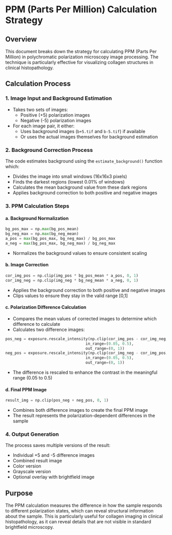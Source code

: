 # PPM (Parts Per Million) Calculation Strategy

## Overview
This document breaks down the strategy for calculating PPM (Parts Per Million) in polychromatic polarization microscopy image processing. The technique is particularly effective for visualizing collagen structures in clinical histopathology.

## Calculation Process

### 1. Image Input and Background Estimation
- Takes two sets of images:
  - Positive (+5) polarization images
  - Negative (-5) polarization images
- For each image pair, it either:
  - Uses background images (`b+5.tif` and `b-5.tif`) if available
  - Or uses the actual images themselves for background estimation

### 2. Background Correction Process
The code estimates background using the `estimate_background()` function which:
- Divides the image into small windows (16x16x3 pixels)
- Finds the darkest regions (lowest 0.01% of windows)
- Calculates the mean background value from these dark regions
- Applies background correction to both positive and negative images

### 3. PPM Calculation Steps

#### a. Background Normalization
```python
bg_pos_max = np.max(bg_pos_mean)
bg_neg_max = np.max(bg_neg_mean)
a_pos = max(bg_pos_max, bg_neg_max) / bg_pos_max
a_neg = max(bg_pos_max, bg_neg_max) / bg_neg_max
```
- Normalizes the background values to ensure consistent scaling

#### b. Image Correction
```python
cor_img_pos = np.clip(img_pos * bg_pos_mean * a_pos, 0, 1)
cor_img_neg = np.clip(img_neg * bg_neg_mean * a_neg, 0, 1)
```
- Applies the background correction to both positive and negative images
- Clips values to ensure they stay in the valid range [0,1]

#### c. Polarization Difference Calculation
- Compares the mean values of corrected images to determine which difference to calculate
- Calculates two difference images:
```python
pos_neg = exposure.rescale_intensity(np.clip(cor_img_pos - cor_img_neg, 0, 1), 
                                   in_range=(0.05, 0.5), 
                                   out_range=(0, 1))
neg_pos = exposure.rescale_intensity(np.clip(cor_img_neg - cor_img_pos, 0, 1), 
                                   in_range=(0.05, 0.5), 
                                   out_range=(0, 1))
```
- The difference is rescaled to enhance the contrast in the meaningful range (0.05 to 0.5)

#### d. Final PPM Image
```python
result_img = np.clip(pos_neg + neg_pos, 0, 1)
```
- Combines both difference images to create the final PPM image
- The result represents the polarization-dependent differences in the sample

### 4. Output Generation
The process saves multiple versions of the result:
- Individual +5 and -5 difference images
- Combined result image
- Color version
- Grayscale version
- Optional overlay with brightfield image

## Purpose
The PPM calculation measures the difference in how the sample responds to different polarization states, which can reveal structural information about the sample. This is particularly useful for collagen imaging in clinical histopathology, as it can reveal details that are not visible in standard brightfield microscopy. 